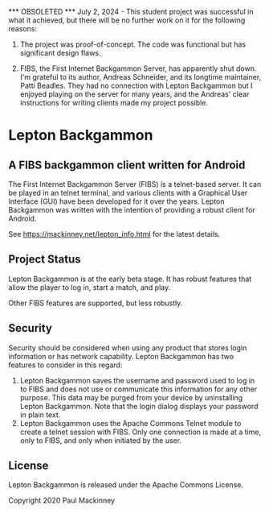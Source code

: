 *** OBSOLETED ***
July 2, 2024 - This student project was successful in what it achieved, but there will be no
further work on it for the following reasons:

1. The project was proof-of-concept. The code was functional but has significant design flaws.

2. FIBS, the First Internet Backgammon Server, has apparently shut down. I'm grateful to its
 author, Andreas Schneider, and its longtime maintainer, Patti Beadles. They had no connection
 with Lepton Backgammon but I enjoyed playing on the server for many years, and the Andreas'
 clear instructions for writing clients made my project possible.

Lepton Backgammon
=================

A FIBS backgammon client written for Android
--------------------------------------------

The First Internet Backgammon Server (FIBS) is a telnet-based server. It can be played in an telnet 
terminal, and various clients with a Graphical User Interface (GUI) have been developed for it over 
the years. Lepton Backgammon was written with the intention of providing a robust client for Android.

See https://mackinney.net/lepton_info.html for the latest details.

Project Status
--------------

Lepton Backgammon is at the early beta stage. It has robust features that allow the player to log 
in, start a match, and play. 

Other FIBS features are supported, but less robustly.


Security
--------

Security should be considered when using any product that stores login information or has network 
capability. Lepton Backgammon has two features to consider in this regard:
1. Lepton Backgammon saves the username and password used to log in to FIBS and does not use or 
communicate this information for any other purpose. This data may be purged from your device by 
uninstalling Lepton Backgammon. Note that the login dialog displays your password in plain text.
2. Lepton Backgammon uses the Apache Commons Telnet module to create a telnet session with FIBS. 
Only one connection is made at a time, only to FIBS, and only when initiated by the user.

License
-------

Lepton Backgammon is released under the Apache Commons License. 

Copyright 2020 Paul Mackinney
